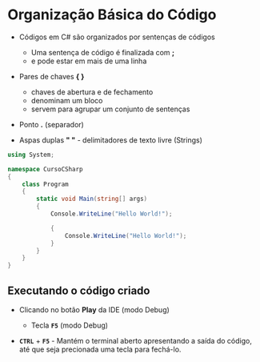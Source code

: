 # Organização Básica do Código

* Códigos em C# são organizados por sentenças de códigos 
  * Uma sentença de código é finalizada com **;**
  * e pode estar em mais de uma linha
 
* Pares de chaves **{ }**
  * chaves de abertura e de fechamento
  * denominam um bloco
  * servem para agrupar um conjunto de sentenças

* Ponto **.** (separador)

* Aspas duplas **" "** - delimitadores de texto livre (Strings)

```cs
using System;

namespace CursoCSharp 
{
    class Program 
    {
        static void Main(string[] args) 
        {
            Console.WriteLine("Hello World!");

            {
                Console.WriteLine("Hello World!");
            }
        }
    }
}
```

## Executando o código criado

* Clicando no botão **Play** da IDE (modo Debug)
  * Tecla **`F5`** (modo Debug)
  
* **`CTRL`** + **`F5`** - Mantém o terminal aberto apresentando a saída do código, até que seja precionada uma tecla para fechá-lo.
